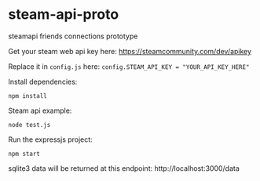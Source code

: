 # steam-api-proto
steamapi friends connections prototype

Get your steam web api key here: https://steamcommunity.com/dev/apikey

Replace it in `config.js` here: `config.STEAM_API_KEY = "YOUR_API_KEY_HERE"`

Install dependencies:
```
npm install
```

Steam api example:
```
node test.js
```

Run the expressjs project:
```
npm start
```

sqlite3 data will be returned at this endpoint: http://localhost:3000/data